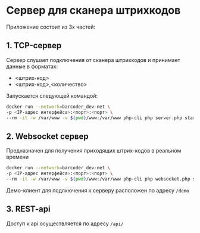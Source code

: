 # Сервер для сканера штрихкодов

Приложение состоит из 3х частей:

## 1. TCP-сервер
Сервер слушает подключения от сканера штрихкодов и принимает данные в форматах:
- <штрих-код>
- <штрих-код>,<количество>
 
Запускается следующей командой:

``` bash
docker run --network=barcoder_dev-net \
-p <IP-адрес интерфейса>:<порт>:<порт> \
--rm -it -w /var/www -v $(pwd)/www:/var/www php-cli php server.php start
```

## 2. Websocket сервер
Предназначен для получения приходящих штрих-кодов в реальном времени
``` bash
docker run --network=barcoder_dev-net \
-p <IP-адрес интерфейса>:<порт>:<порт> \
--rm -it -w /var/www -v $(pwd)/www:/var/www php-cli php websocket.php start
```
Демо-клиент для подлкючения к серверу расположен по адресу `/demo`

## 3. REST-api
Доступ к api осуществляется по адресу `/api/` 

